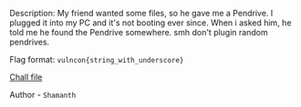 
Description:
My friend wanted some files, so he gave me a Pendrive. I plugged it into my PC and it's not booting ever since. When i asked him, he told me he found the Pendrive somewhere. smh don't plugin random pendrives.

Flag format: `vulncon{string_with_underscore}`

[Chall file](https://mega.nz/file/FG420L4D#M-8vT79iPuqb-1e1lHkQhj9lU37XqpkaGYMy7RxmYBI)

Author - `Shamanth`

